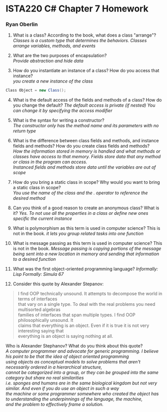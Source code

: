 # ISTA220 C# Chapter 7 Homework

### Ryan Oberlin

1. What is a class? According to the book, what does a class "arrange"?  
*Classes is a custom type that determines the behaviors. Classes arrange variables, methods, and events*

2. What are the two purposes of encapsulation?  
*Provide abstraction and hide data*

3. How do you instantiate an instance of a class? How do you access that instance?  
*you create a new instance of the class*
```C#
Class Object = new Class();
```

4. What is the default access of the fields and methods of a class? How do you change the default?
*The default access is private (if nested) You can change it by specifying the access modifier*

5. What is the syntax for writing a constructor?  
*The constructor only has the method name and its parameters with no return type*

6. What is the difference between class fields and methods, and instance fields and methods? How do you create class fields and methods?  
*How the information stored in memory is handled and what methods or classes have access to that memory. Fields store data that any method or class in the program can access.  
Instanced fields and methods store data until the variables are out of scope*  

7. How do you bring a static class in scope? Why would you want to bring a static class in scope?  
*You use the name of the class and the . operator to reference the desired method*

8. Can you think of a good reason to create an anonymous class? What is it?
*Yes. To not use all the properties in a class or define new ones specific the current instance*

9. What is polymorphism as this term is used in computer science? This is not in the book.
*it lets you group related tasks into one function*

10. What is message passing as this term is used in computer science? This is not in the book.
*Message passing is copying portions of the message being sent into a new location in memory and sending that information to a desired function*

11. What was the first object-oriented programming language?
*Informally: Lisp Formally: Simula 67*
12. Consider this quote by Alexander Stepanov:

 >I find OOP technically unsound. It attempts to decompose the world in terms of interfaces  
 that vary on a single type. To deal with the real problems you need multisorted algebras   
 families of interfaces that span multiple types. I find OOP philosophically unsound. It   
 claims that everything is an object. Even if it is true it is not very interesting saying that  
 everything is an object is saying nothing at all.  
 >

 Who is Alexander Stephanov? What do you think about this quote?  
 *A computer programmer and advocate for generic programming. I believe his point to be that the idea of object oriented programming  
  using objects as conceptual models to solve problems that aren't necessarily ordered in a hierarchical structure,  
  cannot be categorized into a group, or they can be grouped into the same category but share no real similarities  
  i.e. sponges and humans are in the same biological kingdom but not very similar. And even if you do use an object in such a way  
  the machine or some programmer somewhere who created the object has to understanding the underpinnings of the language, the machine,  
  and the problem to effectively frame a solution.*   
